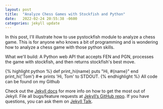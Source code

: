 ```yaml
---
layout: post
title:  "Analyze Chess Games with Stockfish and Python"
date:   2022-02-24 20:55:38 -0600
categories: jekyll update
---
```

In this post, I'll illustrate how to use pystockfish module to analyze a chess game.  This is for anyone who knows a bit of programming and is wondering how to analyze a chess game with those python skills.

What we'll build: A Python web API that accepts FEN and PGN, processes the game with stockfish, and then returns stockfish's best move.


{% highlight python %}
def print_hi(name)
  puts "Hi, #{name}"
end
print_hi('Tom')
#=> prints 'Hi, Tom' to STDOUT.
{% endhighlight %}
All code can be found on my Github

Check out the [Jekyll docs][jekyll-docs] for more info on how to get the most out of Jekyll. File all bugs/feature requests at [Jekyll’s GitHub repo][jekyll-gh]. If you have questions, you can ask them on [Jekyll Talk][jekyll-talk].

[jekyll-docs]: https://jekyllrb.com/docs/home
[jekyll-gh]:   https://github.com/jekyll/jekyll
[jekyll-talk]: https://talk.jekyllrb.com/
